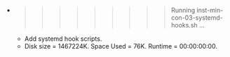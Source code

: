 * >>>>>>>>> Running inst-min-con-03-systemd-hooks.sh ...
  * Add systemd hook scripts.
  * Disk size = 1467224K. Space Used = 76K. Runtime = 00:00:00:00.
